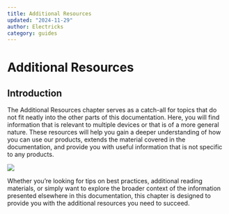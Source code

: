 ```yaml
---
title: Additional Resources
updated: "2024-11-29"
author: Electricks
category: guides
---
```


# Additional Resources

## Introduction

 
 
 
 
 The Additional Resources chapter serves as a catch-all for topics that do not fit neatly into the other parts of this documentation. Here, you will find information that is relevant to multiple devices or that is of a more general nature. These resources will help you gain a deeper understanding of how you can use our products, extends the material covered in the documentation, and provide you with useful information that is not specific to any products.

 
 
 
 
 

![](https://electricks.info/wp-content/uploads/2024/11/misc-1.jpg)

 
 
 
 
 Whether you’re looking for tips on best practices, additional reading materials, or simply want to explore the broader context of the information presented elsewhere in this documentation, this chapter is designed to provide you with the additional resources you need to succeed.